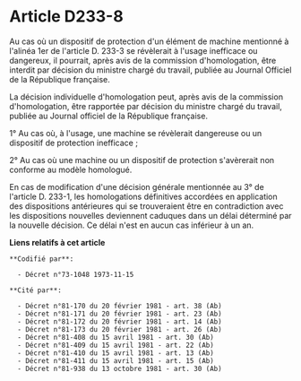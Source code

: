 # Article D233-8

Au cas où un dispositif de protection d'un élément de machine mentionné à l'alinéa 1er de l'article D. 233-3 se révèlerait à
l'usage inefficace ou dangereux, il pourrait, après avis de la commission d'homologation, être interdit par décision du
ministre chargé du travail, publiée au Journal Officiel de la République française.

La décision individuelle d'homologation peut, après avis de la commission d'homologation, être rapportée par décision du
ministre chargé du travail, publiée au Journal officiel de la République française.

1° Au cas où, à l'usage, une machine se révèlerait dangereuse ou un dispositif de protection inefficace ;

2° Au cas où une machine ou un dispositif de protection s'avèrerait non conforme au modèle homologué.

En cas de modification d'une décision générale mentionnée au 3° de l'article D. 233-1, les homologations définitives
accordées en application des dispositions antérieures qui se trouveraient être en contradiction avec les dispositions
nouvelles deviennent caduques dans un délai déterminé par la nouvelle décision. Ce délai n'est en aucun cas inférieur à un
an.

**Liens relatifs à cet article**

	**Codifié par**:

	  - Décret n°73-1048 1973-11-15

	**Cité par**:

	  - Décret n°81-170 du 20 février 1981 - art. 38 (Ab)
	  - Décret n°81-171 du 20 février 1981 - art. 23 (Ab)
	  - Décret n°81-172 du 20 février 1981 - art. 14 (Ab)
	  - Décret n°81-173 du 20 février 1981 - art. 26 (Ab)
	  - Décret n°81-408 du 15 avril 1981 - art. 30 (Ab)
	  - Décret n°81-409 du 15 avril 1981 - art. 22 (Ab)
	  - Décret n°81-410 du 15 avril 1981 - art. 13 (Ab)
	  - Décret n°81-411 du 15 avril 1981 - art. 15 (Ab)
	  - Décret n°81-938 du 13 octobre 1981 - art. 30 (Ab)
